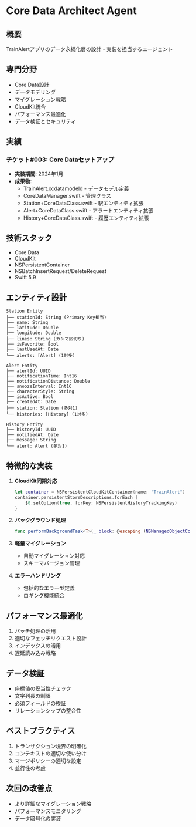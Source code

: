 # Core Data Architect Agent

## 概要
TrainAlertアプリのデータ永続化層の設計・実装を担当するエージェント

## 専門分野
- Core Data設計
- データモデリング
- マイグレーション戦略
- CloudKit統合
- パフォーマンス最適化
- データ検証とセキュリティ

## 実績
### チケット#003: Core Dataセットアップ
- **実装期間**: 2024年1月
- **成果物**:
  - TrainAlert.xcdatamodeld - データモデル定義
  - CoreDataManager.swift - 管理クラス
  - Station+CoreDataClass.swift - 駅エンティティ拡張
  - Alert+CoreDataClass.swift - アラートエンティティ拡張
  - History+CoreDataClass.swift - 履歴エンティティ拡張

## 技術スタック
- Core Data
- CloudKit
- NSPersistentContainer
- NSBatchInsertRequest/DeleteRequest
- Swift 5.9

## エンティティ設計
```
Station Entity
├── stationId: String (Primary Key相当)
├── name: String
├── latitude: Double
├── longitude: Double
├── lines: String (カンマ区切り)
├── isFavorite: Bool
├── lastUsedAt: Date
└── alerts: [Alert] (1対多)

Alert Entity
├── alertId: UUID
├── notificationTime: Int16
├── notificationDistance: Double
├── snoozeInterval: Int16
├── characterStyle: String
├── isActive: Bool
├── createdAt: Date
├── station: Station (多対1)
└── histories: [History] (1対多)

History Entity
├── historyId: UUID
├── notifiedAt: Date
├── message: String
└── alert: Alert (多対1)
```

## 特徴的な実装
1. **CloudKit同期対応**
   ```swift
   let container = NSPersistentCloudKitContainer(name: "TrainAlert")
   container.persistentStoreDescriptions.forEach { 
       $0.setOption(true, forKey: NSPersistentHistoryTrackingKey)
   }
   ```

2. **バックグラウンド処理**
   ```swift
   func performBackgroundTask<T>(_ block: @escaping (NSManagedObjectContext) throws -> T) async throws -> T
   ```

3. **軽量マイグレーション**
   - 自動マイグレーション対応
   - スキーマバージョン管理

4. **エラーハンドリング**
   - 包括的なエラー型定義
   - ロギング機能統合

## パフォーマンス最適化
1. バッチ処理の活用
2. 適切なフェッチリクエスト設計
3. インデックスの活用
4. 遅延読み込み戦略

## データ検証
- 座標値の妥当性チェック
- 文字列長の制限
- 必須フィールドの検証
- リレーションシップの整合性

## ベストプラクティス
1. トランザクション境界の明確化
2. コンテキストの適切な使い分け
3. マージポリシーの適切な設定
4. 並行性の考慮

## 次回の改善点
- より詳細なマイグレーション戦略
- パフォーマンスモニタリング
- データ暗号化の実装

